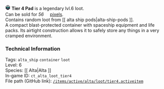 ![ ](https://raw.githubusercontent.com/Ceterai/Enternia/main/items/active/alta/loot/tier4.png) **Tier 4 Pad** is a legendary lvl.6 loot.  
Can be sold for *56* <img src="https://starbounder.org/mediawiki/images/2/21/Pixel.png" width="12" height="16"/> [pixels](https://starbounder.org/Pixel).  
Contains random loot from [[ alta ship pods|alta-ship-pods ]].  
A compact blast-protected container with spaceship equipment and life packs. Its airtight construction allows it to safely store any things in a very cramped environment.

### Technical Information

Tags: `alta_ship` `container` `loot`  
Level: 6  
Species: [[ Alta|Alta ]]  
In-game ID: `ct_alta_loot_tier4`  
File path (GitHub link): [`/items/active/alta/loot/tier4.activeitem`](https://github.com/Ceterai/Enternia/blob/main/items/active/alta/loot/tier4.activeitem)
